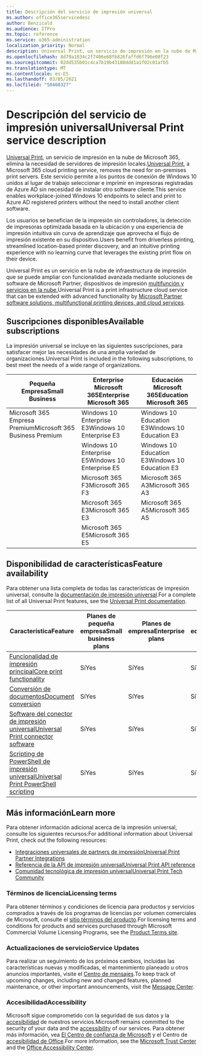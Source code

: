 ```yaml
---
title: Descripción del servicio de impresión universal
ms.author: office365servicedesc
author: Benzicald
ms.audience: ITPro
ms.topic: reference
ms.service: o365-administration
localization_priority: Normal
description: Universal Print, un servicio de impresión en la nube de Microsoft 365, elimina la necesidad de servidores de impresión locales.
ms.openlocfilehash: 8d79a1034c2f7406e68fb826faffd6f796e08f23
ms.sourcegitcommit: 02dd535b01c4ca7b19b43188ddd1a1f02c01afb5
ms.translationtype: MT
ms.contentlocale: es-ES
ms.lasthandoff: 03/05/2021
ms.locfileid: "50460327"
---
```

# <a name="universal-print-service-description"></a><span data-ttu-id="0693d-103">Descripción del servicio de impresión universal</span><span class="sxs-lookup"><span data-stu-id="0693d-103">Universal Print service description</span></span>

<span data-ttu-id="0693d-104">[Universal Print](https://www.microsoft.com/microsoft-365/windows/universal-print), un servicio de impresión en la nube de Microsoft 365, elimina la necesidad de servidores de impresión locales.</span><span class="sxs-lookup"><span data-stu-id="0693d-104">[Universal Print](https://www.microsoft.com/microsoft-365/windows/universal-print), a Microsoft 365 cloud printing service, removes the need for on-premises print servers.</span></span> <span data-ttu-id="0693d-105">Este servicio permite a los puntos de conexión de Windows 10 unidos al lugar de trabajo seleccionar e imprimir en impresoras registradas de Azure AD sin necesidad de instalar otro software cliente.</span><span class="sxs-lookup"><span data-stu-id="0693d-105">This service enables workplace-joined Windows 10 endpoints to select and print to Azure AD registered printers without the need to install another client software.</span></span>

<span data-ttu-id="0693d-106">Los usuarios se benefician de la impresión sin controladores, la detección de impresoras optimizada basada en la ubicación y una experiencia de impresión intuitiva sin curva de aprendizaje que aprovecha el flujo de impresión existente en su dispositivo.</span><span class="sxs-lookup"><span data-stu-id="0693d-106">Users benefit from driverless printing, streamlined location-based printer discovery, and an intuitive printing experience with no learning curve that leverages the existing print flow on their device.</span></span>

<span data-ttu-id="0693d-107">Universal Print es un servicio en la nube de infraestructura de impresión que se puede ampliar con funcionalidad avanzada mediante soluciones de software de Microsoft Partner, dispositivos de impresión [multifunción y servicios en la nube.](https://docs.microsoft.com/universal-print/fundamentals/universal-print-partner-integrations)</span><span class="sxs-lookup"><span data-stu-id="0693d-107">Universal Print is a print infrastructure cloud service that can be extended with advanced functionality by [Microsoft Partner software solutions, multifunctional printing devices, and cloud services](https://docs.microsoft.com/universal-print/fundamentals/universal-print-partner-integrations).</span></span>

## <a name="available-subscriptions"></a><span data-ttu-id="0693d-108">Suscripciones disponibles</span><span class="sxs-lookup"><span data-stu-id="0693d-108">Available subscriptions</span></span>

<span data-ttu-id="0693d-109">La impresión universal se incluye en las siguientes suscripciones, para satisfacer mejor las necesidades de una amplia variedad de organizaciones.</span><span class="sxs-lookup"><span data-stu-id="0693d-109">Universal Print is included in the following subscriptions, to best meet the needs of a wide range of organizations.</span></span>

| <span data-ttu-id="0693d-110">Pequeña Empresa</span><span class="sxs-lookup"><span data-stu-id="0693d-110">Small Business</span></span>                 | <span data-ttu-id="0693d-111">Enterprise Microsoft 365</span><span class="sxs-lookup"><span data-stu-id="0693d-111">Enterprise Microsoft 365</span></span>     | <span data-ttu-id="0693d-112">Educación Microsoft 365</span><span class="sxs-lookup"><span data-stu-id="0693d-112">Education Microsoft 365</span></span> |
|--------------------------------|------------------------------|-------------------------|
| <span data-ttu-id="0693d-113">Microsoft 365 Empresa Premium</span><span class="sxs-lookup"><span data-stu-id="0693d-113">Microsoft 365 Business Premium</span></span> | <span data-ttu-id="0693d-114">Windows 10 Enterprise E3</span><span class="sxs-lookup"><span data-stu-id="0693d-114">Windows 10 Enterprise E3</span></span>     | <span data-ttu-id="0693d-115">Windows 10 Education E3</span><span class="sxs-lookup"><span data-stu-id="0693d-115">Windows 10 Education E3</span></span> |
|                                | <span data-ttu-id="0693d-116">Windows 10 Enterprise E5</span><span class="sxs-lookup"><span data-stu-id="0693d-116">Windows 10 Enterprise E5</span></span>     | <span data-ttu-id="0693d-117">Windows 10 Education E3</span><span class="sxs-lookup"><span data-stu-id="0693d-117">Windows 10 Education E3</span></span> |
|                                | <span data-ttu-id="0693d-118">Microsoft 365 F3</span><span class="sxs-lookup"><span data-stu-id="0693d-118">Microsoft 365 F3</span></span>             | <span data-ttu-id="0693d-119">Microsoft 365 A3</span><span class="sxs-lookup"><span data-stu-id="0693d-119">Microsoft 365 A3</span></span>        |
|                                | <span data-ttu-id="0693d-120">Microsoft 365 E3</span><span class="sxs-lookup"><span data-stu-id="0693d-120">Microsoft 365 E3</span></span>             | <span data-ttu-id="0693d-121">Microsoft 365 A5</span><span class="sxs-lookup"><span data-stu-id="0693d-121">Microsoft 365 A5</span></span>        |
|                                | <span data-ttu-id="0693d-122">Microsoft 365 E5</span><span class="sxs-lookup"><span data-stu-id="0693d-122">Microsoft 365 E5</span></span>             |                         |

## <a name="feature-availability"></a><span data-ttu-id="0693d-123">Disponibilidad de características</span><span class="sxs-lookup"><span data-stu-id="0693d-123">Feature availability</span></span>

<span data-ttu-id="0693d-124">Para obtener una lista completa de todas las características de impresión universal, consulte la [documentación de impresión universal](https://docs.microsoft.com/universal-print/).</span><span class="sxs-lookup"><span data-stu-id="0693d-124">For a complete list of all Universal Print features, see the [Universal Print documentation](https://docs.microsoft.com/universal-print/).</span></span>

| <span data-ttu-id="0693d-125">Característica</span><span class="sxs-lookup"><span data-stu-id="0693d-125">Feature</span></span>                                  | <span data-ttu-id="0693d-126">Planes de pequeña empresa</span><span class="sxs-lookup"><span data-stu-id="0693d-126">Small business plans</span></span> | <span data-ttu-id="0693d-127">Planes de empresa</span><span class="sxs-lookup"><span data-stu-id="0693d-127">Enterprise plans</span></span> | <span data-ttu-id="0693d-128">Planes educativos</span><span class="sxs-lookup"><span data-stu-id="0693d-128">Education plans</span></span> |
|------------------------------------------|----------------------|------------------|-----------------|
| [<span data-ttu-id="0693d-129">Funcionalidad de impresión principal</span><span class="sxs-lookup"><span data-stu-id="0693d-129">Core print functionality</span></span>](https://docs.microsoft.com/universal-print/)             | <span data-ttu-id="0693d-130">Sí</span><span class="sxs-lookup"><span data-stu-id="0693d-130">Yes</span></span>                  | <span data-ttu-id="0693d-131">Sí</span><span class="sxs-lookup"><span data-stu-id="0693d-131">Yes</span></span>              | <span data-ttu-id="0693d-132">Sí</span><span class="sxs-lookup"><span data-stu-id="0693d-132">Yes</span></span>             |
| [<span data-ttu-id="0693d-133">Conversión de documentos</span><span class="sxs-lookup"><span data-stu-id="0693d-133">Document conversion</span></span>](https://docs.microsoft.com/universal-print/fundamentals/universal-print-document-conversion)                  | <span data-ttu-id="0693d-134">Sí</span><span class="sxs-lookup"><span data-stu-id="0693d-134">Yes</span></span>                  | <span data-ttu-id="0693d-135">Sí</span><span class="sxs-lookup"><span data-stu-id="0693d-135">Yes</span></span>              | <span data-ttu-id="0693d-136">Sí</span><span class="sxs-lookup"><span data-stu-id="0693d-136">Yes</span></span>             |
| [<span data-ttu-id="0693d-137">Software del conector de impresión universal</span><span class="sxs-lookup"><span data-stu-id="0693d-137">Universal Print connector software</span></span>](https://docs.microsoft.com/universal-print/fundamentals/universal-print-connector-overview)   | <span data-ttu-id="0693d-138">Sí</span><span class="sxs-lookup"><span data-stu-id="0693d-138">Yes</span></span>                  | <span data-ttu-id="0693d-139">Sí</span><span class="sxs-lookup"><span data-stu-id="0693d-139">Yes</span></span>              | <span data-ttu-id="0693d-140">Sí</span><span class="sxs-lookup"><span data-stu-id="0693d-140">Yes</span></span>             |
| [<span data-ttu-id="0693d-141">Scripting de PowerShell de impresión universal</span><span class="sxs-lookup"><span data-stu-id="0693d-141">Universal Print PowerShell scripting</span></span>](https://docs.microsoft.com/universal-print/fundamentals/universal-print-powershell) | <span data-ttu-id="0693d-142">Sí</span><span class="sxs-lookup"><span data-stu-id="0693d-142">Yes</span></span>                  | <span data-ttu-id="0693d-143">Sí</span><span class="sxs-lookup"><span data-stu-id="0693d-143">Yes</span></span>              | <span data-ttu-id="0693d-144">Sí</span><span class="sxs-lookup"><span data-stu-id="0693d-144">Yes</span></span>             |

## <a name="learn-more"></a><span data-ttu-id="0693d-145">Más información</span><span class="sxs-lookup"><span data-stu-id="0693d-145">Learn more</span></span>

<span data-ttu-id="0693d-146">Para obtener información adicional acerca de la impresión universal, consulte los siguientes recursos:</span><span class="sxs-lookup"><span data-stu-id="0693d-146">For additional information about Universal Print, check out the following resources:</span></span>

- [<span data-ttu-id="0693d-147">Integraciones universales de partners de impresión</span><span class="sxs-lookup"><span data-stu-id="0693d-147">Universal Print Partner Integrations</span></span>](https://docs.microsoft.com/universal-print/fundamentals/universal-print-partner-integrations)
- [<span data-ttu-id="0693d-148">Referencia de la API de impresión universal</span><span class="sxs-lookup"><span data-stu-id="0693d-148">Universal Print API reference</span></span>](https://docs.microsoft.com/graph/universal-print-concept-overview)
- [<span data-ttu-id="0693d-149">Comunidad tecnológica de impresión universal</span><span class="sxs-lookup"><span data-stu-id="0693d-149">Universal Print Tech Community</span></span>](https://techcommunity.microsoft.com/t5/universal-print/ct-p/UniversalPrint)

### <a name="licensing-terms"></a><span data-ttu-id="0693d-150">Términos de licencia</span><span class="sxs-lookup"><span data-stu-id="0693d-150">Licensing terms</span></span>

<span data-ttu-id="0693d-151">Para obtener términos y condiciones de licencia para productos y servicios comprados a través de los programas de licencias por volumen comerciales de Microsoft, consulte el [sitio términos del producto](https://www.microsoft.com/licensing/terms/).</span><span class="sxs-lookup"><span data-stu-id="0693d-151">For licensing terms and conditions for products and services purchased through Microsoft Commercial Volume Licensing Programs, see the [Product Terms site](https://www.microsoft.com/licensing/terms/).</span></span> 

### <a name="service-updates"></a><span data-ttu-id="0693d-152">Actualizaciones de servicio</span><span class="sxs-lookup"><span data-stu-id="0693d-152">Service Updates</span></span>

<span data-ttu-id="0693d-153">Para realizar un seguimiento de los próximos cambios, incluidas las características nuevas y modificadas, el mantenimiento planeado u otros anuncios importantes, visite el [Centro de mensajes](https://docs.microsoft.com/microsoft-365/admin/manage/message-center).</span><span class="sxs-lookup"><span data-stu-id="0693d-153">To keep track of upcoming changes, including new and changed features, planned maintenance, or other important announcements, visit the [Message Center](https://docs.microsoft.com/microsoft-365/admin/manage/message-center).</span></span>

### <a name="accessibility"></a><span data-ttu-id="0693d-154">Accesibilidad</span><span class="sxs-lookup"><span data-stu-id="0693d-154">Accessibility</span></span>

<span data-ttu-id="0693d-155">Microsoft sigue comprometido con la seguridad de sus datos y la [accesibilidad](https://www.microsoft.com/trust-center/compliance/accessibility) de nuestros servicios.</span><span class="sxs-lookup"><span data-stu-id="0693d-155">Microsoft remains committed to the security of your data and the [accessibility](https://www.microsoft.com/trust-center/compliance/accessibility) of our services.</span></span> <span data-ttu-id="0693d-156">Para obtener más información, vea [El Centro de confianza de Microsoft](https://www.microsoft.com/trust-center) y el Centro de [accesibilidad de Office](https://support.microsoft.com/topic/office-accessibility-center-resources-for-people-with-disabilities-ecab0fcf-d143-4fe8-a2ff-6cd596bddc6d).</span><span class="sxs-lookup"><span data-stu-id="0693d-156">For more information, see the [Microsoft Trust Center](https://www.microsoft.com/trust-center) and the [Office Accessibility Center](https://support.microsoft.com/topic/office-accessibility-center-resources-for-people-with-disabilities-ecab0fcf-d143-4fe8-a2ff-6cd596bddc6d).</span></span>